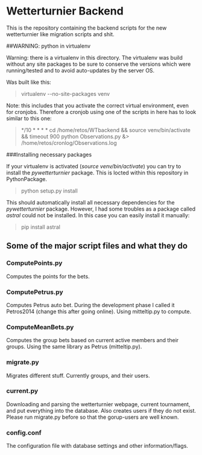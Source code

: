 
# Wetterturnier Backend

This is the repository containing the backend scripts
for the new wetterturnier like migration scripts
and shit.

##WARNING: python in virtualenv

Warning: there is a virtualenv in this directory.
The virtualenv was build without any site packages 
to be sure to conserve the versions which were running/tested
and to avoid auto-updates by the server OS.

Was built like this:
> virtualenv --no-site-packages venv

Note: this includes that you activate the correct
virtual environment, even for cronjobs. Therefore
a cronjob using one of the scripts in here has to look similar
to this one:
> */10 * * * *  cd /home/retos/WTbackend && source venv/bin/activate && timeout 900 python Observations.py &> /home/retos/cronlog/Observations.log
 
###Installing necessary packages

If your virtualenv is activated (_source venv/bin/activate_)
you can try to install the *pywetterturnier* package. This
is locted within this repository in PythonPackage.

> python setup.py install

This should automatically install all necessary dependencies
for the *pywetterturnier* package. However, I had some troubles
as a package called *astral* could not be installed. In this case
you can easily install it manually:

> pip install astral

## Some of the major script files and what they do

### ComputePoints.py

Computes the points for the bets.

### ComputePetrus.py

Computes Petrus auto bet. During the development
phase I called it Petros2014 (change this after
going online). Using mitteltip.py to compute.

### ComputeMeanBets.py

Computes the group bets based on current active
members and their groups.
Using the same library as Petrus (mitteltip.py).

### migrate.py

Migrates different stuff. Currently groups, 
and their users.

### current.py

Downloading and parsing the wetterturnier webpage,
current tournament, and put everything into the
database. Also creates users if they do not exist.
Please run migrate.py before so that the gorup-users
are well known.

### config.conf

The configuration file with database settings and
other information/flags.
